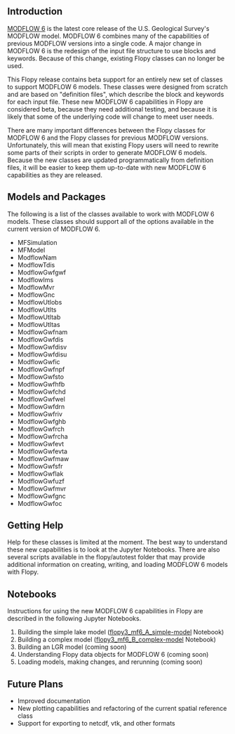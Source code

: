 Introduction
-----------------------------------------------
[MODFLOW 6](https://water.usgs.gov/ogw/modflow/MODFLOW.html) is the latest core release of the U.S. Geological Survey's MODFLOW model.  MODFLOW 6 combines many of the capabilities of previous MODFLOW versions into a single code.  A major change in MODFLOW 6 is the redesign of the input file structure to use blocks and keywords.  Because of this change, existing Flopy classes can no longer be used.

This Flopy release contains beta support for an entirely new set of classes to support MODFLOW 6 models.  These classes were designed from scratch and are based on "definition files", which describe the block and keywords for each input file.  These new MODFLOW 6 capabilities in Flopy are considered beta, because they need additional testing, and because it is likely that some of the underlying code will change to meet user needs. 

There are many important differences between the Flopy classes for MODFLOW 6 and the Flopy classes for previous MODFLOW versions.  Unfortunately, this will mean that existing Flopy users will need to rewrite some parts of their scripts in order to generate MODFLOW 6 models.  Because the new classes are updated programmatically from definition files, it will be easier to keep them up-to-date with new MODFLOW 6 capabilities as they are released. 


Models and Packages
-----------------------------------------------
The following is a list of the classes available to work with MODFLOW 6 models.  These classes should support all of the options available in the current version of MODFLOW 6.

* MFSimulation
* MFModel
* ModflowNam
* ModflowTdis
* ModflowGwfgwf
* ModflowIms
* ModflowMvr
* ModflowGnc
* ModflowUtlobs
* ModflowUtlts
* ModflowUtltab
* ModflowUtltas
* ModflowGwfnam
* ModflowGwfdis
* ModflowGwfdisv
* ModflowGwfdisu
* ModflowGwfic
* ModflowGwfnpf
* ModflowGwfsto
* ModflowGwfhfb
* ModflowGwfchd
* ModflowGwfwel
* ModflowGwfdrn
* ModflowGwfriv
* ModflowGwfghb
* ModflowGwfrch
* ModflowGwfrcha
* ModflowGwfevt
* ModflowGwfevta
* ModflowGwfmaw
* ModflowGwfsfr
* ModflowGwflak
* ModflowGwfuzf
* ModflowGwfmvr
* ModflowGwfgnc
* ModflowGwfoc


Getting Help
-----------------------------------------------
Help for these classes is limited at the moment.  The best way to understand these new capabilities is to look at the Jupyter Notebooks.  There are also several scripts available in the flopy/autotest folder that may provide additional information on creating, writing, and loading MODFLOW 6 models with Flopy.


Notebooks
-----------------------------------------------
Instructions for using the new MODFLOW 6 capabilities in Flopy are described in the following Jupyter Notebooks.

1. Building the simple lake model ([flopy3_mf6_A_simple-model](../examples/Notebooks/flopy3_mf6_A_simple-model.ipynb) Notebook)
2. Building a complex model ([flopy3_mf6_B_complex-model](../examples/Notebooks/flopy3_mf6_B_complex-model.ipynb) Notebook)
3. Building an LGR model (coming soon)
4. Understanding Flopy data objects for MODFLOW 6 (coming soon)
5. Loading models, making changes, and rerunning (coming soon)


Future Plans
-----------------------------------------------
- Improved documentation
- New plotting capabilities and refactoring of the current spatial reference class
- Support for exporting to netcdf, vtk, and other formats

